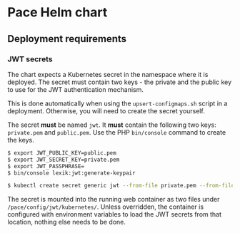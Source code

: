 # Pace Helm chart

## Deployment requirements

### JWT secrets

The chart expects a Kubernetes secret in the namespace where it is deployed. The secret must contain two keys - the
private and the public key to use for the JWT authentication mechanism.

This is done automatically when using the `upsert-configmaps.sh` script in a deployment. Otherwise, you will need to
create the secret yourself.

The secret **must** be named `jwt`. It **must** contain the following two keys: `private.pem` and `public.pem`. Use the
PHP `bin/console` command to create the keys.

```bash
$ export JWT_PUBLIC_KEY=public.pem 
$ export JWT_SECRET_KEY=private.pem
$ export JWT_PASSPHRASE=
$ bin/console lexik:jwt:generate-keypair

$ kubectl create secret generic jwt --from-file private.pem --from-file public.pem
```

The secret is mounted into the running web container as two files under `/pace/config/jwt/kubernetes/`. Unless
overridden, the container is configured with environment variables to load the JWT secrets from that location, nothing 
else needs to be done.
